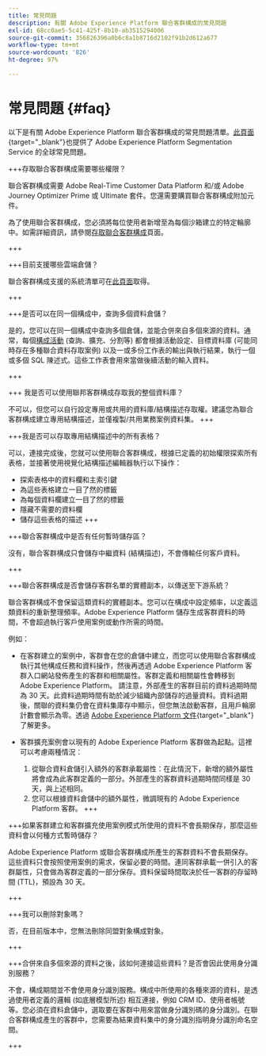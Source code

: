 ```yaml
---
title: 常見問題
description: 有關 Adobe Experience Platform 聯合客群構成的常見問題
exl-id: 68cc0ae5-5c41-425f-8b10-ab3515294006
source-git-commit: 356826396a0b6c8a1b8716d2102f91b2d612a677
workflow-type: tm+mt
source-wordcount: '826'
ht-degree: 97%

---
```


# 常見問題 {#faq}

以下是有關 Adobe Experience Platform 聯合客群構成的常見問題清單。[此頁面](https://experienceleague.adobe.com/zh-hant/docs/experience-platform/segmentation/faq){target="_blank"}也提供了 Adobe Experience Platform Segmentation Service 的全球常見問題。


+++存取聯合客群構成需要哪些權限？

聯合客群構成需要 Adobe Real-Time Customer Data Platform 和/或 Adobe Journey Optimizer Prime 或 Ultimate 套件。您還需要購買聯合客群構成附加元件。

為了使用聯合客群構成，您必須將每位使用者新增至為每個沙箱建立的特定輪廓中。如需詳細資訊，請參閱[存取聯合客群構成](access-prerequisites.md)頁面。

+++

+++目前支援哪些雲端倉儲？

聯合客群構成支援的系統清單可在[此頁面](../start/access-prerequisites.md#supported-systems)取得。

+++


+++是否可以在同一個構成中，查詢多個資料倉儲？

是的，您可以在同一個構成中查詢多個倉儲，並能合併來自多個來源的資料。通常，每個[構成活動](../compositions/orchestrate-activities.md) (查詢、擴充、分割等) 都會根據活動設定、目標資料庫 (可能同時存在多種聯合資料存取案例) 以及一或多份工作表的輸出與執行結果，執行一個或多個 SQL 陳述式。這些工作表會用來當做後續活動的輸入資料。

+++

+++ 我是否可以使用聯邦客群構成存取我的整個資料庫？

不可以，但您可以自行設定專用或共用的資料庫/結構描述存取權。建議您為聯合客群構成建立專用結構描述，並僅複製/共用業務案例資料集。
+++

+++我是否可以存取專用結構描述中的所有表格？

可以，連接完成後，您就可以使用聯合客群構成，根據已定義的初始權限探索所有表格，並接著使用視覺化結構描述編輯器執行以下操作：

* 探索表格中的資料欄和主索引鍵
* 為這些表格建立一目了然的標籤
* 為每個資料欄建立一目了然的標籤
* 隱藏不需要的資料欄
* 儲存這些表格的描述
+++

+++聯合客群構成中是否有任何暫時儲存區？

沒有，聯合客群構成只會儲存中繼資料 (結構描述)，不會傳輸任何客戶資料。<!--The Audience export flow is done directly from Adobe Experience Platform Audience Portal (via [Destination](../connections/destinations.md)) to the customer database. The creation and update flow is done directly from your data warehouse database to Adobe Experience Platform Audience Portal.-->

+++

+++聯合客群構成是否會儲存客群名單的實體副本，以傳送至下游系統？

聯合客群構成不會保留這類資料的實體副本。您可以在構成中設定頻率，以定義這類資料的重新整理頻率。Adobe Experience Platform 儲存生成客群資料的時間，不會超過執行客戶使用案例或動作所需的時間。

例如：

* 在客群建立的案例中，客群會在您的倉儲中建立，而您可以使用聯合客群構成執行其他構成任務和資料操作，然後再透過 Adobe Experience Platform 客群入口網站發佈產生的客群和相關屬性。客群定義和相關屬性會轉移到 Adobe Experience Platform。
請注意，外部產生的客群目前的資料過期時間為 30 天。此資料過期時間有助於減少組織內部儲存的過量資料。資料過期後，關聯的資料集仍會在資料集庫存中顯示，但您無法啟動客群，且用戶輪廓計數會顯示為零。透過 [Adobe Experience Platform 文件](https://experienceleague.adobe.com/zh-hant/docs/experience-platform/segmentation/faq#how-long-do-externally-generated-audiences-last-for){target="_blank"}了解更多。

* 客群擴充案例會以現有的 Adobe Experience Platform 客群做為起點。這裡可以考慮兩種情況：
   1. 從聯合資料倉儲引入額外的客群承載屬性：在此情況下，新增的額外屬性將會成為此客群定義的一部分。外部產生的客群資料過期時間同樣是 30 天，與上述相同。
   1. 您可以根據資料倉儲中的額外屬性，微調現有的 Adobe Experience Platform 客群。<!--For example, you have an audience of customers who have shown interest in a particular product on the website for the last two months. You now want to take this audience and further segment it using Federated Audience Composition to only include customers who have a high credit score. The credit score is deemed sensitive and individual credit score data points are not copied over from the data warehouse.-->
+++

+++如果客群建立和客群擴充使用案例模式所使用的資料不會長期保存，那麼這些資料會以何種方式暫時儲存？

Adobe Experience Platform 或聯合客群構成所產生的客群資料不會長期保存。這些資料只會按照使用案例的需求，保留必要的時間。連同客群承載一併引入的客群屬性，只會做為客群定義的一部分保存。資料保留時間取決於任一客群的存留時間 (TTL)，預設為 30 天。

+++

+++我可以刪除對象嗎？

否，在目前版本中，您無法刪除同盟對象構成對象。

+++

+++合併來自多個來源的資料之後，該如何連接這些資料？是否會因此使用身分識別服務？

不會，構成期間並不會使用身分識別服務。構成中所使用的各種來源的資料，是透過使用者定義的邏輯 (如底層模型所述) 相互連接，例如 CRM ID、使用者帳號等。您必須在資料倉儲中，選取要在客群中用來當做身分識別碼的身分識別。在聯合客群構成產生的客群中，您需要為結果資料集中的身分識別指明身分識別命名空間。

+++
<!--
+++How are customer consent preferences honored for externally generated audiences that are imported into Federated Audience Composition?

As customer data is captured from multiple channels, identity stitching and merge policies allow this data to be consolidated in a single Real-Time Customer Profile. Information on the customers' consent preferences are stored and evaluated at the profile level.

Downstream Real-Time CDP and Journey Optimizer destinations check each profile for consent preferences prior to activation. Each profile's consent information is compared against consent requirements for a particular destination. If the profile does not satisfy the requirements, that profile is not sent to a destination.

When an external audience is ingested into Federated Audience Composition, it is reconciliated with existing profiles using a primary ID such as email or ECID. As a result, the existing consent policies will remain in force throughout activation.

>[!NOTE]
>
>Since the payload variables are not stored in the profile but in the data lake, you should not include consent information in externally generated audiences. Instead, use other Adobe Experience Platform ingestion channels where profile data is imported.

+++
-->
